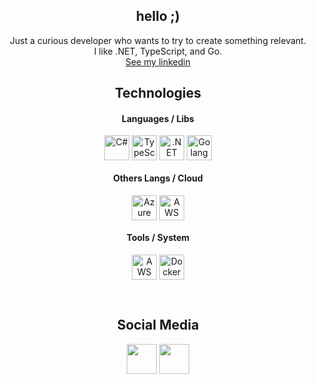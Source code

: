 <!-- Banner -->
<div align="center">


</div>




<!-- Apresentação -->
<div align="center">

## hello ;)

</div>

<div align="center">

Just a curious developer who wants to try to create something relevant. <br>
I like .NET, TypeScript, and Go.<br>
[See my linkedin](https://www.linkedin.com/in/denian-soares-ramos/)



</div>


<!-- Tecnologias -->
<div align="center">

## Technologies

#### Languages / Libs
<a><img title="C#" src="https://raw.githubusercontent.com/marwin1991/profile-technology-icons/refs/heads/main/icons/c%23.png" width="40px" align="center"></a> 
<a><img title="TypeScript" src="https://raw.githubusercontent.com/marwin1991/profile-technology-icons/refs/heads/main/icons/typescript.png" width="40px" align="center"></a>
<a><img title=".NET" src="https://raw.githubusercontent.com/marwin1991/profile-technology-icons/refs/heads/main/icons/_net_core.png" width="40px" align="center"></a>
<a><img title="Golang" src="https://raw.githubusercontent.com/marwin1991/profile-technology-icons/refs/heads/main/icons/go.png" width="40px" align="center"></a>


#### Others Langs / Cloud
<a><img title="Azure" src="https://raw.githubusercontent.com/marwin1991/profile-technology-icons/refs/heads/main/icons/microsoft_azure.png" width="40px" align="center"></a> <a><img title="AWS" src="https://raw.githubusercontent.com/marwin1991/profile-technology-icons/refs/heads/main/icons/aws.png" width="40px" align="center"></a>





#### Tools / System
<a><img title="AWS" src="https://raw.githubusercontent.com/marwin1991/profile-technology-icons/refs/heads/main/icons/fedora.png" width="40px" align="center"></a>
<a><img title="Docker" src="https://raw.githubusercontent.com/marwin1991/profile-technology-icons/refs/heads/main/icons/docker.png" width="40px" align="center"></a>



</div>

<br>

<!-- Redes Sociais -->
<div align="center">

## Social Media

</div>

<div align="center">  
<a href="https://www.instagram.com/denianxdd/" target="_blank"><img src="https://user-images.githubusercontent.com/74038190/235294013-a33e5c43-a01c-43f6-b44d-a406d8b4ab75.gif" style="height: 48px;"></a>
  <a href="https://www.linkedin.com/in/denian-soares-ramos/" target="_blank"><img src="https://user-images.githubusercontent.com/74038190/235294012-0a55e343-37ad-4b0f-924f-c8431d9d2483.gif"style="height: 48px;"</a>
</div>


<!-- Header com Links -->
<div align="center">

</div>
